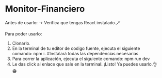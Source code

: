 # Monitor-Financiero
Antes de usarlo:
-> Verifica que tengas React instalado.🪄

Para poder usarlo:
1. Clonarlo.
2. En la terminal de tu editor de codigo fuente, ejecuta el siguiente comando: npm i. #Instalará todas las dependencias necesarias.
3. Para correr la aplicación, ejecuta el siguiente comando: npm run dev
4. Le das click al enlace que sale en la terminal.
¡Listo! Ya puedes usarlo.👌😁
